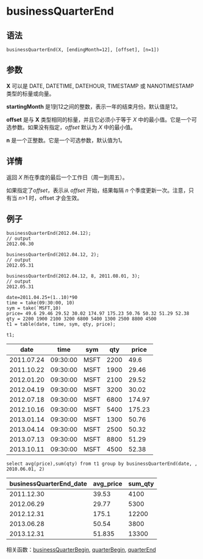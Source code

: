 # businessQuarterEnd

## 语法

`businessQuarterEnd(X, [endingMonth=12], [offset],
[n=1])`

## 参数

**X** 可以是 DATE, DATETIME, DATEHOUR, TIMESTAMP 或 NANOTIMESTAMP
类型的标量或向量。

**startingMonth** 是1到12之间的整数，表示一年的结束月份。默认值是12。

**offset** 是与 **X** 类型相同的标量，并且它必须小于等于 *X*
中的最小值。它是一个可选参数。如果没有指定，*offset* 默认为 *X* 中的最小值。

**n** 是一个正整数。它是一个可选参数，默认值为1。

## 详情

返回 *X* 所在季度的最后一个工作日（周一到周五）。

如果指定了*offset*，表示从 *offset* 开始，结果每隔 *n*
个季度更新一次。注意，只有当 *n*>1 时，offset 才会生效。

## 例子

```
businessQuarterEnd(2012.04.12);
// output
2012.06.30

businessQuarterEnd(2012.04.12, 2);
// output
2012.05.31

businessQuarterEnd(2012.04.12, 8, 2011.08.01, 3);
// output
2012.05.31

date=2011.04.25+(1..10)*90
time = take(09:30:00, 10)
sym = take(`MSFT,10)
price= 49.6 29.46 29.52 30.02 174.97 175.23 50.76 50.32 51.29 52.38
qty = 2200 1900 2100 3200 6800 5400 1300 2500 8800 4500
t1 = table(date, time, sym, qty, price);

t1;
```

| date | time | sym | qty | price |
| --- | --- | --- | --- | --- |
| 2011.07.24 | 09:30:00 | MSFT | 2200 | 49.6 |
| 2011.10.22 | 09:30:00 | MSFT | 1900 | 29.46 |
| 2012.01.20 | 09:30:00 | MSFT | 2100 | 29.52 |
| 2012.04.19 | 09:30:00 | MSFT | 3200 | 30.02 |
| 2012.07.18 | 09:30:00 | MSFT | 6800 | 174.97 |
| 2012.10.16 | 09:30:00 | MSFT | 5400 | 175.23 |
| 2013.01.14 | 09:30:00 | MSFT | 1300 | 50.76 |
| 2013.04.14 | 09:30:00 | MSFT | 2500 | 50.32 |
| 2013.07.13 | 09:30:00 | MSFT | 8800 | 51.29 |
| 2013.10.11 | 09:30:00 | MSFT | 4500 | 52.38 |

```
select avg(price),sum(qty) from t1 group by businessQuarterEnd(date, , 2010.06.01, 2)
```

| businessQuarterEnd\_date | avg\_price | sum\_qty |
| --- | --- | --- |
| 2011.12.30 | 39.53 | 4100 |
| 2012.06.29 | 29.77 | 5300 |
| 2012.12.31 | 175.1 | 12200 |
| 2013.06.28 | 50.54 | 3800 |
| 2013.12.31 | 51.835 | 13300 |

相关函数：[businessQuarterBegin](businessQuarterBegin.html), [quarterBegin](../q/quarterBegin.html), [quarterEnd](../q/quarterEnd.html)


